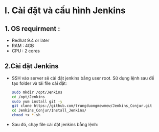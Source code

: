 
# I. Cài đặt và cấu hình Jenkins  
   ## 1. OS requirment :  
   - Redhat 9.4 or later  
   - RAM : 4GB  
   - CPU : 2 cores  
   ## 2.Cài đặt Jenkins  
   - SSH vào server sẽ cài đặt jenkins bằng user root. Sử dụng lệnh sau để tạo folder và tải  file cài đặt:  
        ```sh
        sudo mkdir /opt/Jenkins  
        cd /opt/Jenkins  
        sudo yum install git -y  
        git clone https://github.com/trungduongmewmew/Jenkins_Conjur.git  
        cd Jenkins_Conjur/Install_Jenkins/  
        chmod +x *.sh  
        ```   

   - Sau đó, chạy file cài đặt jenkins bằng lệnh:

     
    


